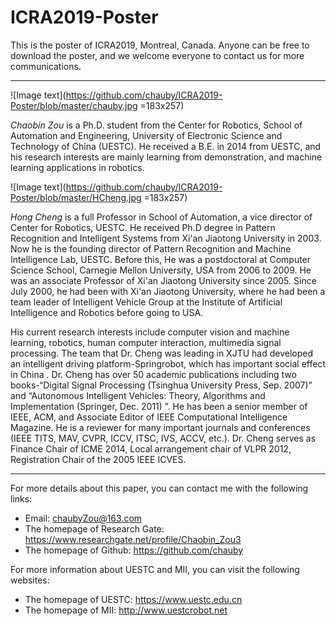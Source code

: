 ﻿# ICRA2019-Poster
This is the poster of ICRA2019, Montreal, Canada. Anyone can be free to download the poster, and we welcome everyone to contact us for more communications.

---
![Image text](https://github.com/chauby/ICRA2019-Poster/blob/master/chauby.jpg =183x257)

*Chaobin Zou* is a Ph.D. student from the Center for Robotics, School of Automation and Engineering, University of Electronic Science and Technology of China (UESTC). He received a B.E. in 2014 from UESTC, and his research interests are mainly learning from demonstration, and machine learning applications in robotics.

![Image text](https://github.com/chauby/ICRA2019-Poster/blob/master/HCheng.jpg =183x257)

*Hong Cheng*  is a full Professor in School of Automation, a vice director of Center for Robotics, UESTC. He received Ph.D degree in Pattern Recognition and Intelligent Systems from Xi'an Jiaotong University in 2003. Now he is the founding director of Pattern Recognition and Machine Intelligence Lab, UESTC. Before this, He was a postdoctoral at Computer Science School, Carnegie Mellon University, USA from 2006 to 2009. He was an associate Professor of Xi'an Jiaotong University since 2005. Since July 2000, he had been with Xi'an Jiaotong University, where he had been a team leader of Intelligent Vehicle Group at the Institute of Artificial Intelligence and Robotics before going to USA.

His current research interests include computer vision and machine learning, robotics, human computer interaction, multimedia signal processing. The team that Dr. Cheng was leading in XJTU had developed an intelligent driving platform-Springrobot, which has important social effect in China . Dr. Cheng has over 50 academic publications including two books-“Digital Signal Processing (Tsinghua University Press, Sep. 2007)” and “Autonomous Intelligent Vehicles: Theory, Algorithms and Implementation (Springer, Dec. 2011) ”. He has been a senior member of IEEE, ACM, and Associate Editor of IEEE Computational Intelligence Magazine. He is a reviewer for many important journals and conferences (IEEE TITS, MAV, CVPR, ICCV, ITSC, IVS, ACCV, etc.). Dr. Cheng serves as Finance Chair of ICME 2014, Local arrangement chair of VLPR 2012, Registration Chair of the 2005 IEEE ICVES.

---
For more details about this paper, you can contact me with the following links:
+ Email: chaubyZou@163.com
+ The homepage of Research Gate: https://www.researchgate.net/profile/Chaobin_Zou3
+ The homepage of Github: https://github.com/chauby

For more information about UESTC and MII, you can visit the following websites:
+ The homepage of UESTC: https://www.uestc.edu.cn
+ The homepage of MII: http://www.uestcrobot.net
